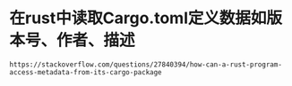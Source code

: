 # 在rust中读取Cargo.toml定义数据如版本号、作者、描述
```
https://stackoverflow.com/questions/27840394/how-can-a-rust-program-access-metadata-from-its-cargo-package
```